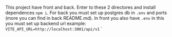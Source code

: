 This project have front and back. Enter to these 2 directores and install dependences `npm i`.
For back you must set up postgres db in `.env` and ports (more you can find in back README.md).
In front you also have `.env` in this you must set up backend url example: `VITE_API_URL=http://localhost:3001/api/v1`
`

